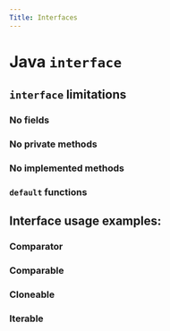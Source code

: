 ```yaml
---
Title: Interfaces
---
```


# Java `interface`

## `interface` limitations

### No fields

### No private methods

### No implemented methods

### `default` functions

## Interface usage examples:

### Comparator

### Comparable

### Cloneable

### Iterable